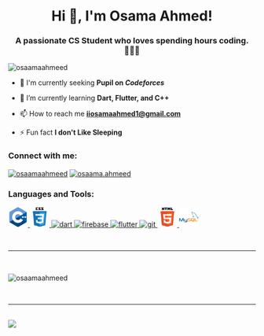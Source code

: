 
<!--
**osaamaahmeed/osaamaahmeed** is a ✨ _special_ ✨ repository because its `README.md` (this file) appears on your GitHub profile.

Here are some ideas to get you started:

- 🔭 I’m currently working on ...
- 🌱 I’m currently learning ...
- 👯 I’m looking to collaborate on ...
- 🤔 I’m looking for help with ...
- 💬 Ask me about ...
- 📫 How to reach me: ...
- 😄 Pronouns: ...
- ⚡ Fun fact: ...
-->

<h1 align="center">Hi 👋, I'm Osama Ahmed!</h1>
<h3 align="center">A passionate CS Student who loves spending hours coding. 🧑🏽‍💻</h3>

<p align="left"> <img src="https://komarev.com/ghpvc/?username=osaamaahmeed&label=Profile%20views&color=0e75b6&style=flat" alt="osaamaahmeed" /> </p>


- 🎯 I'm currently seeking **Pupil on <i>Codeforces</i>**

- 🌱 I’m currently learning **Dart, Flutter, and C++**

- 📫 How to reach me **iiosamaahmed1@gmail.com**

- ⚡ Fun fact **I don't Like Sleeping**

<h3 align="left">Connect with me:</h3>
<p align="left">
<a href="https://linkedin.com/in/osaamaahmeed" target="blank"><img align="center" src="https://raw.githubusercontent.com/rahuldkjain/github-profile-readme-generator/master/src/images/icons/Social/linked-in-alt.svg" alt="osaamaahmeed" height="30" width="40" /></a>
<a href="https://codeforces.com/profile/osaama.ahmeed" target="blank"><img align="center" src="https://raw.githubusercontent.com/rahuldkjain/github-profile-readme-generator/master/src/images/icons/Social/codeforces.svg" alt="osaama.ahmeed" height="30" width="40" /></a>
</p>

<h3 align="left">Languages and Tools:</h3>
<p align="left"> <a href="https://www.w3schools.com/cpp/" target="_blank" rel="noreferrer"> <img src="https://raw.githubusercontent.com/devicons/devicon/master/icons/cplusplus/cplusplus-original.svg" alt="cplusplus" width="40" height="40"/> </a> <a href="https://www.w3schools.com/css/" target="_blank" rel="noreferrer"> <img src="https://raw.githubusercontent.com/devicons/devicon/master/icons/css3/css3-original-wordmark.svg" alt="css3" width="40" height="40"/> </a> <a href="https://dart.dev" target="_blank" rel="noreferrer"> <img src="https://www.vectorlogo.zone/logos/dartlang/dartlang-icon.svg" alt="dart" width="40" height="40"/> </a> <a href="https://firebase.google.com/" target="_blank" rel="noreferrer"> <img src="https://www.vectorlogo.zone/logos/firebase/firebase-icon.svg" alt="firebase" width="40" height="40"/> </a> <a href="https://flutter.dev" target="_blank" rel="noreferrer"> <img src="https://www.vectorlogo.zone/logos/flutterio/flutterio-icon.svg" alt="flutter" width="40" height="40"/> </a> <a href="https://git-scm.com/" target="_blank" rel="noreferrer"> <img src="https://www.vectorlogo.zone/logos/git-scm/git-scm-icon.svg" alt="git" width="40" height="40"/> </a> <a href="https://www.w3.org/html/" target="_blank" rel="noreferrer"> <img src="https://raw.githubusercontent.com/devicons/devicon/master/icons/html5/html5-original-wordmark.svg" alt="html5" width="40" height="40"/> </a> <a href="https://www.mysql.com/" target="_blank" rel="noreferrer"> <img src="https://raw.githubusercontent.com/devicons/devicon/master/icons/mysql/mysql-original-wordmark.svg" alt="mysql" width="40" height="40"/> </a> </p>
<br>
<hr>
<br>
<p><img align="center" src="https://github-readme-streak-stats.herokuapp.com/?user=osaamaahmeed&" alt="osaamaahmeed" /></p>
<br>
<hr>
<br>
<img src="https://wakatime.com/share/@018f07c5-8cd7-4f6b-a22d-2f28977879b7/cc4c9b53-a009-4d04-8a06-39752307c20d.svg"></img>
